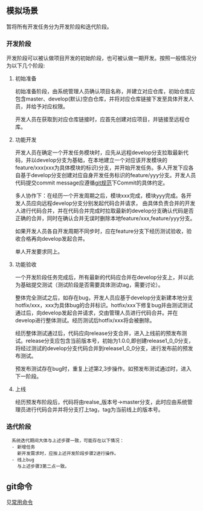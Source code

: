 
  ## 模拟场景
  暂将所有开发任务分为开发阶段和迭代阶段。
  ### 开发阶段
  开发阶段可以被认做项目开发的初始阶段，也可被认做一期开发。按照一般情况分为以下几个阶段:
  1. 初始准备

      初始准备阶段，由系统管理人员确认项目名称，并建立对应仓库，初始仓库应包含master、develop(默认)空白仓库，并将对应仓库链接下发至具体开发人员，并给予对应权限。

      开发人员在获取到对应仓库链接时，应首先创建对应项目，并链接至远程仓库。

  2. 功能开发

      开发人员在确定一个开发任务模块时，应先从远程develop分支拉取最新代码，并以develop分支为基础，在本地建立一个对应该开发模块的feature/xxx(xxx为具体模块的标识)分支，并开始开发任务。多人开发下应各自基于develop分支创建对应自身开发任务标识的feature/yyy分支。开发人员代码提交commit message应遵循[git规范](./git规范.md)下Commit的具体约定。
      
      多人协作下：在经历一个开发周期之后，模块xxx完成，模块yyy完成。各开发人员应向远程develop分支分别发起代码合并请求，
      由具体负责合并的开发人进行代码合并，并在代码合并完成时拉取最新的develop分支确认代码是否正确的合并，同时在确认合并无误时删除本地feature/xxx,feature/yyy分支。

      如果开发人员各自开发周期不同步时，应在feature分支下经历测试验收，验收合格再向develop发起合并。

      单人开发要求同上。
  3. 功能验收

      一个开发阶段任务完成后，所有最新的代码应合并在develop分支上，并以此为基础提交测试（测试阶段是否需要具体测试tag，需要讨论）。

      整体完全测试之后，如存在bug，开发人员应基于develop分支新建本地分支hotfix/xxx，xxx为具体bug的合并标识。hotfix/xxx下修复bug并由测试测试通过后，向develop发起合并请求，交由管理人员进行代码合并。并在develop进行整体测试。经历测试后hotfix/xxx将会被删除。

      经历整体测试通过后，代码应向release分支合并，进入上线前的预发布测试。release分支应包含当前版本号，初始为1.0.0,即创建release1_0_0分支，将经过测试的develop分支代码合并到release1_0_0分支，进行发布前的预发布测试。

      预发布测试存在bug时，重复上述第2,3步操作。如预发布测试通过时，进入下一阶段。

  4. 上线

      经历预发布阶段后，代码将由realse_版本号->master分支，此时应由系统管理员进行代码合并并将分支打上tag，tag为当前线上的版本号。

  ### 迭代阶段
      系统迭代期间大体与上述步骤一致，可能存在以下情况：
      - 新增任务
        新开发需求时，应按上述开发阶段步骤2进行操作。
      - 线上bug
        与上述步骤3第二点一致。
  ## git命令
  
  见[常用命令](./常用命令.md)

